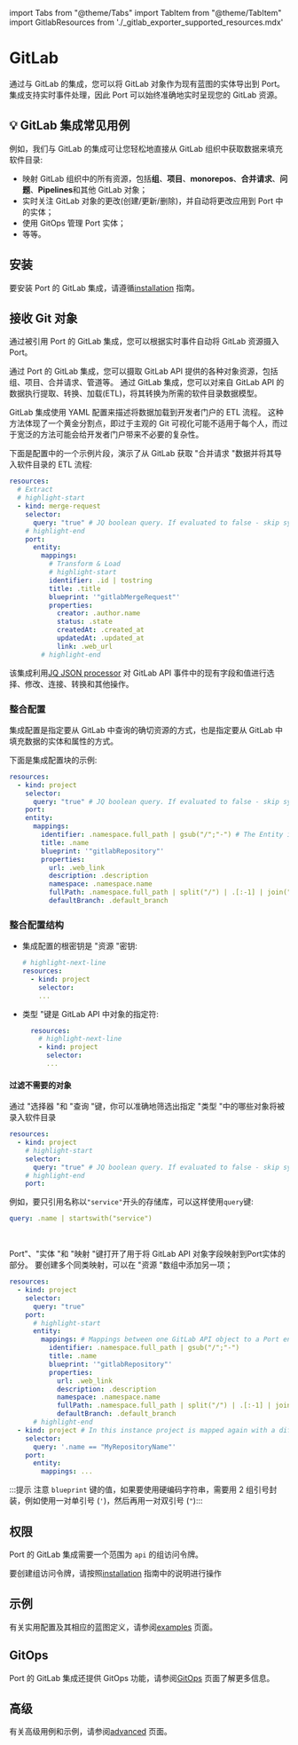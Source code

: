 import Tabs from "@theme/Tabs"
import TabItem from "@theme/TabItem"
import GitlabResources from './_gitlab_exporter_supported_resources.mdx'

# GitLab

通过与 GitLab 的集成，您可以将 GitLab 对象作为现有蓝图的实体导出到 Port。 集成支持实时事件处理，因此 Port 可以始终准确地实时呈现您的 GitLab 资源。

## 💡 GitLab 集成常见用例

例如，我们与 GitLab 的集成可让您轻松地直接从 GitLab 组织中获取数据来填充软件目录: 

* 映射 GitLab 组织中的所有资源，包括**组**、**项目**、**monorepos**、**合并请求**、**问题**、**Pipelines**和其他 GitLab 对象；
* 实时关注 GitLab 对象的更改(创建/更新/删除)，并自动将更改应用到 Port 中的实体；
* 使用 GitOps 管理 Port 实体；
* 等等。

## 安装

要安装 Port 的 GitLab 集成，请遵循[installation](./installation.md) 指南。

## 接收 Git 对象

通过被引用 Port 的 GitLab 集成，您可以根据实时事件自动将 GitLab 资源摄入 Port。

通过 Port 的 GitLab 集成，您可以摄取 GitLab API 提供的各种对象资源，包括组、项目、合并请求、管道等。 通过 GitLab 集成，您可以对来自 GitLab API 的数据执行提取、转换、加载(ETL)，将其转换为所需的软件目录数据模型。

GitLab 集成使用 YAML 配置来描述将数据加载到开发者门户的 ETL 流程。 这种方法体现了一个黄金分割点，即过于主观的 Git 可视化可能不适用于每个人，而过于宽泛的方法可能会给开发者门户带来不必要的复杂性。

下面是配置中的一个示例片段，演示了从 GitLab 获取 "合并请求 "数据并将其导入软件目录的 ETL 流程: 

```yaml showLineNumbers
resources:
  # Extract
  # highlight-start
  - kind: merge-request
    selector:
      query: "true" # JQ boolean query. If evaluated to false - skip syncing the object.
    # highlight-end
    port:
      entity:
        mappings:
          # Transform & Load
          # highlight-start
          identifier: .id | tostring
          title: .title
          blueprint: '"gitlabMergeRequest"'
          properties:
            creator: .author.name
            status: .state
            createdAt: .created_at
            updatedAt: .updated_at
            link: .web_url
        # highlight-end
```

该集成利用[JQ JSON processor](https://stedolan.github.io/jq/manual/) 对 GitLab API 事件中的现有字段和值进行选择、修改、连接、转换和其他操作。

### 整合配置

集成配置是指定要从 GitLab 中查询的确切资源的方式，也是指定要从 GitLab 中填充数据的实体和属性的方式。

下面是集成配置块的示例: 

```yaml showLineNumbers
resources:
  - kind: project
    selector:
      query: "true" # JQ boolean query. If evaluated to false - skip syncing the object.
    port:
    entity:
      mappings:
        identifier: .namespace.full_path | gsub("/";"-") # The Entity identifier will be the repository name.
        title: .name
        blueprint: '"gitlabRepository"'
        properties:
          url: .web_link
          description: .description
          namespace: .namespace.name
          fullPath: .namespace.full_path | split("/") | .[:-1] | join("/")
          defaultBranch: .default_branch
```

### 整合配置结构

* 集成配置的根密钥是 "资源 "密钥: 


  ```yaml showLineNumbers
  # highlight-next-line
  resources:
    - kind: project
      selector:
      ...
  ```


* 类型 "键是 GitLab API 中对象的指定符: 


  ```yaml showLineNumbers
    resources:
      # highlight-next-line
      - kind: project
        selector:
        ...
  ```


  <GitlabResources/>

#### 过滤不需要的对象

通过 "选择器 "和 "查询 "键，你可以准确地筛选出指定 "类型 "中的哪些对象将被录入软件目录


  ```yaml showLineNumbers
  resources:
    - kind: project
      # highlight-start
      selector:
        query: "true" # JQ boolean query. If evaluated to false - skip syncing the object.
      # highlight-end
      port:
  ```


例如，要只引用名称以`"service"`开头的存储库，可以这样使用`query`键: 

```yaml showLineNumbers
query: .name | startswith("service")
```

<br/>

Port"、"实体 "和 "映射 "键打开了用于将 GitLab API 对象字段映射到Port实体的部分。 要创建多个同类映射，可以在 "资源 "数组中添加另一项；


  ```yaml showLineNumbers
  resources:
    - kind: project
      selector:
        query: "true"
      port:
        # highlight-start
        entity:
          mappings: # Mappings between one GitLab API object to a Port entity. Each value is a JQ query.
            identifier: .namespace.full_path | gsub("/";"-")
            title: .name
            blueprint: '"gitlabRepository"'
            properties:
              url: .web_link
              description: .description
              namespace: .namespace.name
              fullPath: .namespace.full_path | split("/") | .[:-1] | join("/")
              defaultBranch: .default_branch
        # highlight-end
    - kind: project # In this instance project is mapped again with a different filter
      selector:
        query: '.name == "MyRepositoryName"'
      port:
        entity:
          mappings: ...
  ```


:::提示 注意 `blueprint` 键的值，如果要使用硬编码字符串，需要用 2 组引号封装，例如使用一对单引号 (`'`)，然后再用一对双引号 (`"`)::: 

## 权限

Port 的 GitLab 集成需要一个范围为 `api` 的组访问令牌。

要创建组访问令牌，请按照[installation](./installation.md#creating-a-gitlab-group-access-token) 指南中的说明进行操作

## 示例

有关实用配置及其相应的蓝图定义，请参阅[examples](./examples.md) 页面。

## GitOps

Port 的 GitLab 集成还提供 GitOps 功能，请参阅[GitOps](./gitops/gitops.md) 页面了解更多信息。

## 高级

有关高级用例和示例，请参阅[advanced](./advanced.md) 页面。